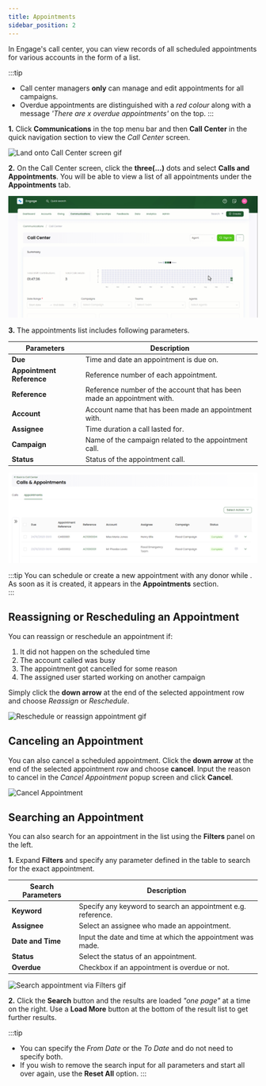 ```yaml
---
title: Appointments
sidebar_position: 2
---
```


In Engage's call center, you can view records of all scheduled appointments for various accounts in the form of a list.

:::tip
- Call center managers **only** can manage and edit appointments for all campaigns.
- Overdue appointments are distinguished with a *red colour* along with a message *'There are x overdue appointments'* on the top.
:::

**1.** Click **Communications** in the top menu bar and then **Call Center** in the quick navigation section to view the *Call Center* screen.

![Land onto Call Center screen gif](./land-onto-callcenter-screen.gif)

**2.** On the Call Center screen, click the **three(...)** dots and select **Calls and Appointments**. You will be able to view a list of all appointments under the **Appointments** tab.

![Land onto appointments screen gif](./land-onto-appointments-screen.gif)

**3.** The appointments list includes following parameters.

| Parameters | Description |
| ---------- | ----------- |
| **Due** | Time and date an appointment is due on. |
| **Appointment Reference** | Reference number of each appointment. |
| **Reference** | Reference number of the account that has been made an appointment with. |
| **Account** | Account name that has been made an appointment with. |
| **Assignee** | Time duration a call lasted for. |
| **Campaign** | Name of the campaign related to the appointment call. |
| **Status** | Status of the appointment call. |

![Appointments list](./appointments-list.png)

:::tip
You can schedule or create a new appointment with any donor while <K2Link route="docs/engage/communications/call-center/calling-a-donor/" text="starting a call with them" isInternal/>. As soon as it is created, it appears in the **Appointments** section.   
:::

## Reassigning or Rescheduling an Appointment

You can reassign or reschedule an appointment if: 

1. It did not happen on the scheduled time
2. The account called was busy
3. The appointment got cancelled for some reason
4. The assigned user started working on another campaign 

Simply click the **down arrow** at the end of the selected appointment row and choose *Reassign* or *Reschedule*.

![Reschedule or reassign appointment gif](./reassign-reschedule-appointment.gif)

## Canceling an Appointment

You can also cancel a scheduled appointment. Click the **down arrow** at the end of the selected appointment row and choose **cancel**. Input the reason to cancel in the *Cancel Appointment* popup screen and click **Cancel**.

![Cancel Appointment](./cancel-appointment.gif)

## Searching an Appointment

You can also search for an appointment in the list using the **Filters** panel on the left. 

**1.** Expand **Filters** and specify any parameter defined in the table to search for the exact appointment.

| Search Parameters | Description |
| ----------------- | ----------- |
| **Keyword** | Specify any keyword to search an appointment e.g. reference. |
| **Assignee** | Select an assignee who made an appointment. |
| **Date and Time** | Input the date and time at which the appointment was made. |
| **Status** | Select the status of an appointment. | 
| **Overdue** | Checkbox if an appointment is overdue or not. | 

![Search appointment via Filters gif](./search-appointment-via-filters.gif)

**2.** Click the **Search** button and the results are loaded *"one page"* at a time on the right. Use a **Load More** button at the bottom of the result list to get further results.

:::tip
- You can specify the *From Date* or the *To Date* and do not need to specify both. 
- If you wish to remove the search input for all parameters and start all over again, use the **Reset All** option. 
:::